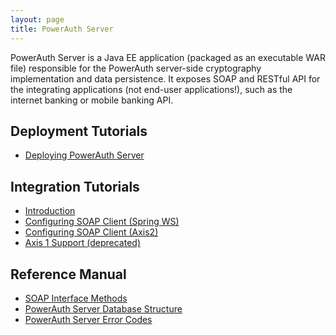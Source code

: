 ```yaml
---
layout: page
title: PowerAuth Server
---
```


PowerAuth Server is a Java EE application (packaged as an executable WAR file) responsible for the PowerAuth server-side cryptography implementation and data persistence. It exposes SOAP and RESTful API for the integrating applications (not end-user applications!), such as the internet banking or mobile banking API.

## Deployment Tutorials

- [Deploying PowerAuth Server](./Deploying-PowerAuth-Server)

## Integration Tutorials

- [Introduction](./Using-SOAP-Service-Client)
- [Configuring SOAP Client (Spring WS)](./Configuring-SOAP-Client-for-Spring)
- [Configuring SOAP Client (Axis2)](./Configuring-SOAP-Client-for-Axis2)
- [Axis 1 Support (deprecated)](./Axis-1-Support-(Deprecated))

## Reference Manual

- [SOAP Interface Methods](./SOAP-service-methods)
- [PowerAuth Server Database Structure](./Database-Structure)
- [PowerAuth Server Error Codes](./Server-Error-Codes)
